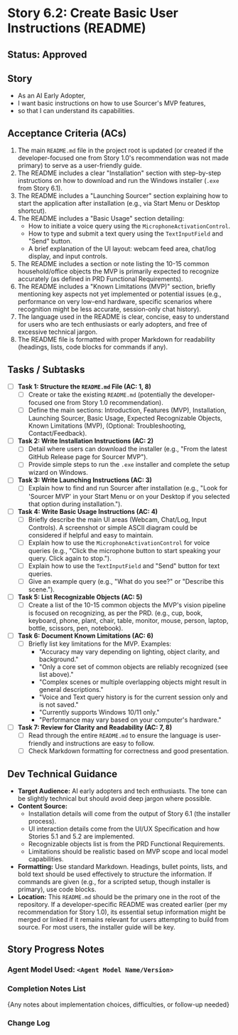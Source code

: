# Story 6.2: Create Basic User Instructions (README)

## Status: Approved

## Story

-   As an AI Early Adopter,
-   I want basic instructions on how to use Sourcer's MVP features,
-   so that I can understand its capabilities.

## Acceptance Criteria (ACs)

1.  The main `README.md` file in the project root is updated (or created if the developer-focused one from Story 1.0's recommendation was not made primary) to serve as a user-friendly guide.
2.  The README includes a clear "Installation" section with step-by-step instructions on how to download and run the Windows installer (`.exe` from Story 6.1).
3.  The README includes a "Launching Sourcer" section explaining how to start the application after installation (e.g., via Start Menu or Desktop shortcut).
4.  The README includes a "Basic Usage" section detailing:
    * How to initiate a voice query using the `MicrophoneActivationControl`.
    * How to type and submit a text query using the `TextInputField` and "Send" button.
    * A brief explanation of the UI layout: webcam feed area, chat/log display, and input controls.
5.  The README includes a section or note listing the 10-15 common household/office objects the MVP is primarily expected to recognize accurately (as defined in PRD Functional Requirements).
6.  The README includes a "Known Limitations (MVP)" section, briefly mentioning key aspects not yet implemented or potential issues (e.g., performance on very low-end hardware, specific scenarios where recognition might be less accurate, session-only chat history).
7.  The language used in the README is clear, concise, easy to understand for users who are tech enthusiasts or early adopters, and free of excessive technical jargon.
8.  The README file is formatted with proper Markdown for readability (headings, lists, code blocks for commands if any).

## Tasks / Subtasks

-   [ ] **Task 1: Structure the `README.md` File (AC: 1, 8)**
    -   [ ] Create or take the existing `README.md` (potentially the developer-focused one from Story 1.0 recommendation).
    -   [ ] Define the main sections: Introduction, Features (MVP), Installation, Launching Sourcer, Basic Usage, Expected Recognizable Objects, Known Limitations (MVP), (Optional: Troubleshooting, Contact/Feedback).
-   [ ] **Task 2: Write Installation Instructions (AC: 2)**
    -   [ ] Detail where users can download the installer (e.g., "From the latest GitHub Release page for Sourcer MVP").
    -   [ ] Provide simple steps to run the `.exe` installer and complete the setup wizard on Windows.
-   [ ] **Task 3: Write Launching Instructions (AC: 3)**
    -   [ ] Explain how to find and run Sourcer after installation (e.g., "Look for 'Sourcer MVP' in your Start Menu or on your Desktop if you selected that option during installation.").
-   [ ] **Task 4: Write Basic Usage Instructions (AC: 4)**
    -   [ ] Briefly describe the main UI areas (Webcam, Chat/Log, Input Controls). A screenshot or simple ASCII diagram could be considered if helpful and easy to maintain.
    -   [ ] Explain how to use the `MicrophoneActivationControl` for voice queries (e.g., "Click the microphone button to start speaking your query. Click again to stop.").
    -   [ ] Explain how to use the `TextInputField` and "Send" button for text queries.
    -   [ ] Give an example query (e.g., "What do you see?" or "Describe this scene.").
-   [ ] **Task 5: List Recognizable Objects (AC: 5)**
    -   [ ] Create a list of the 10-15 common objects the MVP's vision pipeline is focused on recognizing, as per the PRD. (e.g., cup, book, keyboard, phone, plant, chair, table, monitor, mouse, person, laptop, bottle, scissors, pen, notebook).
-   [ ] **Task 6: Document Known Limitations (AC: 6)**
    -   [ ] Briefly list key limitations for the MVP. Examples:
        -   "Accuracy may vary depending on lighting, object clarity, and background."
        -   "Only a core set of common objects are reliably recognized (see list above)."
        -   "Complex scenes or multiple overlapping objects might result in general descriptions."
        -   "Voice and Text query history is for the current session only and is not saved."
        -   "Currently supports Windows 10/11 only."
        -   "Performance may vary based on your computer's hardware."
-   [ ] **Task 7: Review for Clarity and Readability (AC: 7, 8)**
    -   [ ] Read through the entire `README.md` to ensure the language is user-friendly and instructions are easy to follow.
    -   [ ] Check Markdown formatting for correctness and good presentation.

## Dev Technical Guidance

-   **Target Audience:** AI early adopters and tech enthusiasts. The tone can be slightly technical but should avoid deep jargon where possible.
-   **Content Source:**
    -   Installation details will come from the output of Story 6.1 (the installer process).
    -   UI interaction details come from the UI/UX Specification and how Stories 5.1 and 5.2 are implemented.
    -   Recognizable objects list is from the PRD Functional Requirements.
    -   Limitations should be realistic based on MVP scope and local model capabilities.
-   **Formatting:** Use standard Markdown. Headings, bullet points, lists, and bold text should be used effectively to structure the information. If commands are given (e.g., for a scripted setup, though installer is primary), use code blocks.
-   **Location:** This `README.md` should be the primary one in the root of the repository. If a developer-specific README was created earlier (per my recommendation for Story 1.0), its essential setup information might be merged or linked if it remains relevant for users attempting to build from source. For most users, the installer guide will be key.

## Story Progress Notes

### Agent Model Used: `<Agent Model Name/Version>`

### Completion Notes List
{Any notes about implementation choices, difficulties, or follow-up needed}

### Change Log